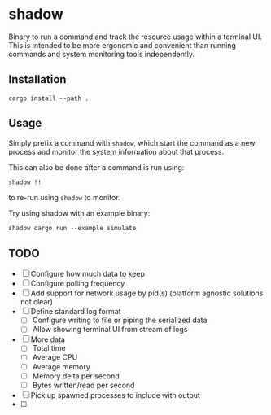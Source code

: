 # shadow

Binary to run a command and track the resource usage within a terminal UI. This is intended to be more ergonomic and convenient than running commands and system monitoring tools independently.

## Installation

```
cargo install --path .
```

<!-- TODO crates io installation if published -->

## Usage

Simply prefix a command with `shadow`, which start the command as a new process and monitor the system information about that process.

This can also be done after a command is run using:

```sh
shadow !!
```

to re-run using `shadow` to monitor.

Try using shadow with an example binary:

```
shadow cargo run --example simulate
```

## TODO

- [ ] Configure how much data to keep
- [ ] Configure polling frequency
- [ ] Add support for network usage by pid(s) (platform agnostic solutions not clear)
- [ ] Define standard log format
	- [ ] Configure writing to file or piping the serialized data
	- [ ] Allow showing terminal UI from stream of logs
- [ ] More data
	- [ ] Total time
	- [ ] Average CPU
	- [ ] Average memory
	- [ ] Memory delta per second
	- [ ] Bytes written/read per second
- [ ] Pick up spawned processes to include with output
- [ ] 
